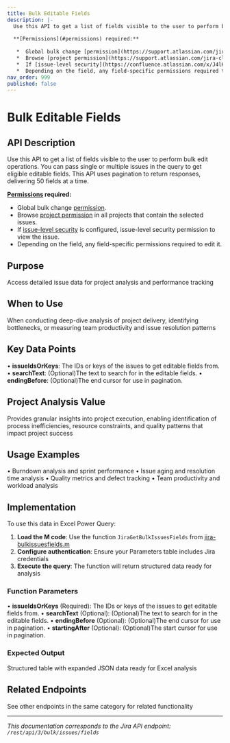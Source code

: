 ```yaml
---
title: Bulk Editable Fields
description: |-
  Use this API to get a list of fields visible to the user to perform bulk edit operations. You can pass single or multiple issues in the query to get eligible editable fields. This API uses pagination to return responses, delivering 50 fields at a time.
  
  **[Permissions](#permissions) required:**
  
   *  Global bulk change [permission](https://support.atlassian.com/jira-cloud-administration/docs/manage-global-permissions/).
   *  Browse [project permission](https://support.atlassian.com/jira-cloud-administration/docs/manage-project-permissions/) in all projects that contain the selected issues.
   *  If [issue-level security](https://confluence.atlassian.com/x/J4lKLg) is configured, issue-level security permission to view the issue.
   *  Depending on the field, any field-specific permissions required to edit it.
nav_order: 999
published: false
---
```


# Bulk Editable Fields

## API Description
Use this API to get a list of fields visible to the user to perform bulk edit operations. You can pass single or multiple issues in the query to get eligible editable fields. This API uses pagination to return responses, delivering 50 fields at a time.

**[Permissions](#permissions) required:**

 *  Global bulk change [permission](https://support.atlassian.com/jira-cloud-administration/docs/manage-global-permissions/).
 *  Browse [project permission](https://support.atlassian.com/jira-cloud-administration/docs/manage-project-permissions/) in all projects that contain the selected issues.
 *  If [issue-level security](https://confluence.atlassian.com/x/J4lKLg) is configured, issue-level security permission to view the issue.
 *  Depending on the field, any field-specific permissions required to edit it.

## Purpose
Access detailed issue data for project analysis and performance tracking

## When to Use
When conducting deep-dive analysis of project delivery, identifying bottlenecks, or measuring team productivity and issue resolution patterns

## Key Data Points
• **issueIdsOrKeys**: The IDs or keys of the issues to get editable fields from.
• **searchText**: (Optional)The text to search for in the editable fields.
• **endingBefore**: (Optional)The end cursor for use in pagination.

## Project Analysis Value
Provides granular insights into project execution, enabling identification of process inefficiencies, resource constraints, and quality patterns that impact project success

## Usage Examples
• Burndown analysis and sprint performance
• Issue aging and resolution time analysis
• Quality metrics and defect tracking
• Team productivity and workload analysis

## Implementation
To use this data in Excel Power Query:

1. **Load the M code**: Use the function `JiraGetBulkIssuesFields` from [jira-bulkissuesfields.m](../assets/jira-bulkissuesfields.m)
2. **Configure authentication**: Ensure your Parameters table includes Jira credentials
3. **Execute the query**: The function will return structured data ready for analysis

### Function Parameters
• **issueIdsOrKeys** (Required): The IDs or keys of the issues to get editable fields from.
• **searchText** (Optional): (Optional)The text to search for in the editable fields.
• **endingBefore** (Optional): (Optional)The end cursor for use in pagination.
• **startingAfter** (Optional): (Optional)The start cursor for use in pagination.

### Expected Output
Structured table with expanded JSON data ready for Excel analysis

## Related Endpoints
See other endpoints in the same category for related functionality

---
*This documentation corresponds to the Jira API endpoint: `/rest/api/3/bulk/issues/fields`*
